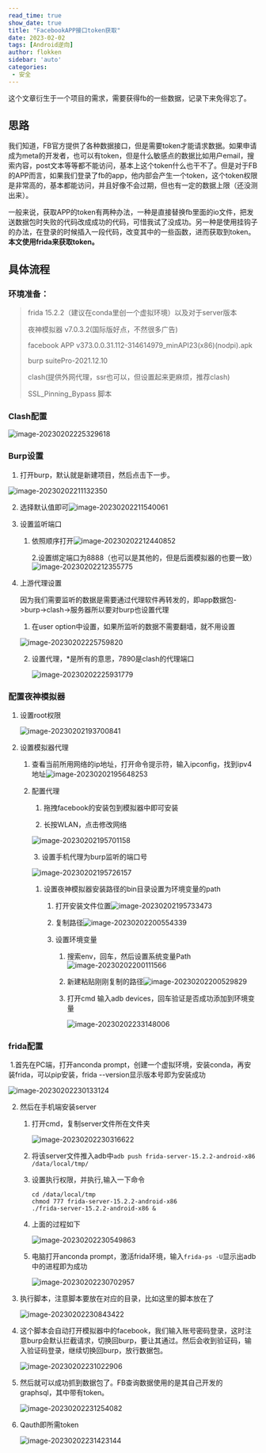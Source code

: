 ```yaml
---
read_time: true
show_date: true
title: "FacebookAPP接口token获取"
date: 2023-02-02
tags: [Android逆向]
author: flokken
sidebar: 'auto'
categories: 
 - 安全
---
```


这个文章衍生于一个项目的需求，需要获得fb的一些数据，记录下来免得忘了。

## 思路

​	我们知道，FB官方提供了各种数据接口，但是需要token才能请求数据。如果申请成为meta的开发者，也可以有token，但是什么敏感点的数据比如用户email，搜索内容，post文本等等都不能访问，基本上这个token什么也干不了。但是对于FB的APP而言，如果我们登录了fb的app，他内部会产生一个token，这个token权限是非常高的，基本都能访问，并且好像不会过期，但也有一定的数据上限（还没测出来）。

​	一般来说，获取APP的token有两种办法，一种是直接替换fb里面的io文件，把发送数据包时失败的代码改成成功的代码，可惜我试了没成功。另一种是使用挂钩子的办法，在登录的时候插入一段代码，改变其中的一些函数，进而获取到token。**本文使用frida来获取token。**

## 具体流程

### 环境准备：

>frida 15.2.2（建议在conda里创一个虚拟环境）以及对于server版本
>
>夜神模拟器 v7.0.3.2(国际版好点，不然很多广告)
>
>facebook APP v373.0.0.31.112-314614979_minAPI23(x86)(nodpi).apk
>
>burp suitePro-2021.12.10
>
>clash(提供外网代理，ssr也可以，但设置起来更麻烦，推荐clash)
>
>SSL_Pinning_Bypass 脚本

### Clash配置

![image-20230202225329618](https://typora-1309665611.cos.ap-nanjing.myqcloud.com/typora/image-20230202225329618.png)

### Burp设置

1. 打开burp，默认就是新建项目，然后点击下一步。

![image-20230202211132350](https://typora-1309665611.cos.ap-nanjing.myqcloud.com/typora/image-20230202211132350.png)

2. 选择默认值即可![image-20230202211540061](https://typora-1309665611.cos.ap-nanjing.myqcloud.com/typora/image-20230202211540061.png)

3. 设置监听端口

   1. 依照顺序打开![image-20230202212440852](https://typora-1309665611.cos.ap-nanjing.myqcloud.com/typora/image-20230202212440852.png)

      2.设置绑定端口为8888（也可以是其他的，但是后面模拟器的也要一致）![image-20230202212355775](https://typora-1309665611.cos.ap-nanjing.myqcloud.com/typora/image-20230202212355775.png)

4. 上游代理设置

   因为我们需要监听的数据是需要通过代理软件再转发的，即app数据包->burp->clash->服务器所以要对burp也设置代理

   1. 在user option中设置，如果所监听的数据不需要翻墙，就不用设置

   ![image-20230202225759820](https://typora-1309665611.cos.ap-nanjing.myqcloud.com/typora/image-20230202225759820.png)

   2. 设置代理，*是所有的意思，7890是clash的代理端口

      ![image-20230202225931779](https://typora-1309665611.cos.ap-nanjing.myqcloud.com/typora/image-20230202225931779.png)

### 配置夜神模拟器

1. 设置root权限

   ![image-20230202193700841](https://typora-1309665611.cos.ap-nanjing.myqcloud.com/typora/image-20230202193700841.png)

2. 设置模拟器代理

   1. 查看当前所用网络的ip地址，打开命令提示符，输入ipconfig，找到ipv4地址![image-20230202195648253](https://typora-1309665611.cos.ap-nanjing.myqcloud.com/typora/image-20230202195648253.png)

   2. 配置代理

      1. 拖拽facebook的安装包到模拟器中即可安装

      2. 长按WLAN，点击修改网络

      ![image-20230202195701158](https://typora-1309665611.cos.ap-nanjing.myqcloud.com/typora/image-20230202195701158.png)

      

      ​		3. 设置手机代理为burp监听的端口号

      ![image-20230202195726157](https://typora-1309665611.cos.ap-nanjing.myqcloud.com/typora/image-20230202195726157.png)

      1. 设置夜神模拟器安装路径的bin目录设置为环境变量的path

         1. 打开安装文件位置![image-20230202195733473](https://typora-1309665611.cos.ap-nanjing.myqcloud.com/typora/image-20230202195733473.png)

         2. 复制路径![image-20230202200554339](https://typora-1309665611.cos.ap-nanjing.myqcloud.com/typora/image-20230202200554339.png)

         3. 设置环境变量

            1. 搜索env，回车，然后设置系统变量Path![image-20230202200111566](https://typora-1309665611.cos.ap-nanjing.myqcloud.com/typora/image-20230202200111566.png)
            2. 新建粘贴刚刚复制的路径![image-20230202200529829](https://typora-1309665611.cos.ap-nanjing.myqcloud.com/typora/image-20230202200529829.png)
   
            3. 打开cmd 输入adb devices，回车验证是否成功添加到环境变量
         
               ![image-20230202233148006](https://typora-1309665611.cos.ap-nanjing.myqcloud.com/typora/image-20230202233148006.png)
   

### frida配置

​	1.首先在PC端，打开anconda prompt，创建一个虚拟环境，安装conda，再安装frida，可以pip安装，frida --version显示版本号即为安装成功

![image-20230202230133124](https://typora-1309665611.cos.ap-nanjing.myqcloud.com/typora/image-20230202230133124.png)

2. 然后在手机端安装server

   1. 打开cmd，复制server文件所在文件夹

      ![image-20230202230316622](https://typora-1309665611.cos.ap-nanjing.myqcloud.com/typora/image-20230202230316622.png)

   2. 将该server文件推入adb中`adb push frida-server-15.2.2-android-x86 /data/local/tmp/`

   3. 设置执行权限，并执行,输入一下命令

      ```shell
      cd /data/local/tmp
      chmod 777 frida-server-15.2.2-android-x86
      ./frida-server-15.2.2-android-x86 &
      ```

   4. 上面的过程如下

      ![image-20230202230549863](https://typora-1309665611.cos.ap-nanjing.myqcloud.com/typora/image-20230202230549863.png)

   5. 电脑打开anconda  prompt，激活frida环境，输入`frida-ps -U`显示出adb中的进程即为成功

      ![image-20230202230702957](https://typora-1309665611.cos.ap-nanjing.myqcloud.com/typora/image-20230202230702957.png)

3. 执行脚本，注意脚本要放在对应的目录，比如这里的脚本放在了

   ![image-20230202230843422](https://typora-1309665611.cos.ap-nanjing.myqcloud.com/typora/image-20230202230843422.png)

4. 这个脚本会自动打开模拟器中的facebook，我们输入账号密码登录，这时注意burp会默认拦截请求，切换回burp，要让其通过。然后会收到验证码，输入验证码登录，继续切换回burp，放行数据包。

   ![image-20230202231022906](https://typora-1309665611.cos.ap-nanjing.myqcloud.com/typora/image-20230202231022906.png)

5. 然后就可以成功抓到数据包了。FB查询数据使用的是其自己开发的graphsql，其中带有token。

   ![image-20230202231254082](https://typora-1309665611.cos.ap-nanjing.myqcloud.com/typora/image-20230202231254082.png)

   

6. Qauth即所需token

   ![image-20230202231423144](https://typora-1309665611.cos.ap-nanjing.myqcloud.com/typora/image-20230202231423144.png)













